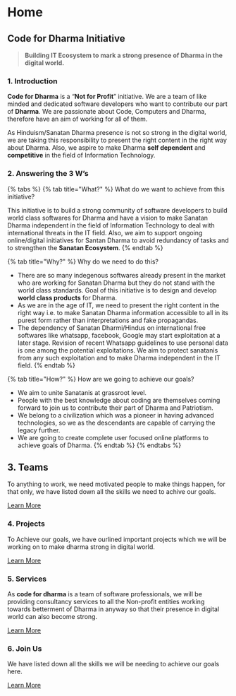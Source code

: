 # Home

## **Code for Dharma Initiative**

> **Building IT Ecosystem to mark a strong presence of Dharma in the digital world.**

### 1. Introduction

**Code for Dharma** is a “**Not for Profit**” initiative. We are a team of like minded and dedicated software developers who want to contribute our part of **Dharma**. We are passionate about Code, Computers and Dharma, therefore have an aim of working for all of them.

As Hinduism/Sanatan Dharma presence is not so strong in the digital world, we are taking this responsibility to present the right content in the right way about Dharma. Also, we aspire to make Dharma **self dependent** and **competitive** in the field of Information Technology.

### 2. Answering the 3 W’s

{% tabs %}
{% tab title="What?" %}
What do we want to achieve from this initiative?

This initiative is to build a strong community of software developers to build world class softwares for Dharma and have a vision to make Sanatan Dharma independent in the field of Information Technology to deal with international threats in the IT field. Also, we aim to support ongoing online/digital initiatives for Santan Dharma to avoid redundancy of tasks and to strengthen the **Sanatan Ecosystem**.
{% endtab %}

{% tab title="Why?" %}
Why do we need to do this?

* There are so many indegenous softwares already present in the market who are working for Sanatan Dharma but they do not stand with the world class standards. Goal of this initiative is to design and develop **world class products** for Dharma.
* As we are in the age of IT, we need to present the right content in the right way i.e. to make Sanatan Dharma information accessible to all in its purest form rather than interpretations and fake propagandas.
* The dependency of Sanatan Dharmi/Hindus on international free softwares like whatsapp, facebook, Google may start exploitation at a later stage. Revision of recent Whatsapp guidelines to use personal data is one among the potential exploitations. We aim to protect sanatanis from any such exploitation and to make Dharma independent in the IT field.
{% endtab %}

{% tab title="How?" %}
How are we going to achieve our goals?

* We aim to unite Sanatanis at grassroot level.
* People with the best knowledge about coding are themselves coming forward to join us to contribute their part of Dharma and Patriotism.
* We belong to a civilization which was a pioneer in having advanced technologies, so we as the descendants are capable of carrying the legacy further.
* We are going to create complete user focused online platforms to achieve goals of Dharma. 
{% endtab %}
{% endtabs %}

## 3. Teams

To anything to work, we need motivated people to make things happen, for that only, we have listed down all the skills we need to achive our goals.

[Learn More](teams.md)



### 4. Projects

To Achieve our goals, we have ourlined important projects which we will be working on to make dharma strong in digital world.

[Learn More](projects.md)

### 5. Services

As **code for dharma** is a team of software professionals, we will be providing consultancy services to all the Non-profit entities working towards betterment of Dharma in anyway so that their presence in digital world can also become strong.

[Learn More](services-1.md)

### 6. Join Us

We have listed down all the skills we will be needing to achieve our goals here.

[Learn More](join-us/join-us.md)

